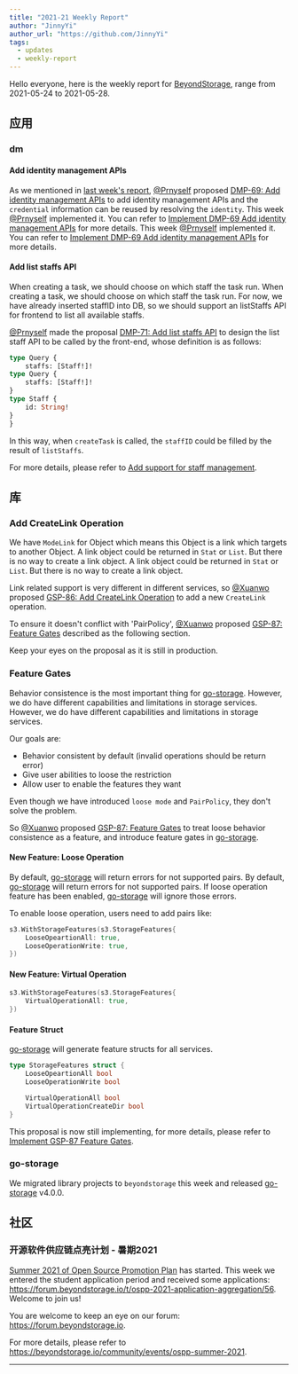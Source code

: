 ```yaml
---
title: "2021-21 Weekly Report"
author: "JinnyYi"
author_url: "https://github.com/JinnyYi"
tags:
  - updates
  - weekly-report
---
```


Hello everyone, here is the weekly report for [BeyondStorage](https://beyondstorage.io), range from 2021-05-24 to 2021-05-28.

<!--truncate-->

## 应用

### dm

#### Add identity management APIs

As we mentioned in [last week's report](https://beyondstorage.io/blog/2021/05/21/weekly-report), [@Prnyself][] proposed [DMP-69: Add identity management APIs](https://github.com/beyondstorage/dm/pull/69) to add identity management APIs and the `credential` information can be reused by resolving the `identity`. This week [@Prnyself][] implemented it. You can refer to [Implement DMP-69 Add identity management APIs](https://github.com/beyondstorage/dm/issues/66) for more details. This week [@Prnyself][] implemented it. You can refer to [Implement DMP-69 Add identity management APIs](https://github.com/beyondstorage/dm/issues/66) for more details.

#### Add list staffs API

When creating a task, we should choose on which staff the task run. When creating a task, we should choose on which staff the task run. For now, we have already inserted staffID into DB, so we should support an listStaffs API for frontend to list all available staffs.

[@Prnyself][] made the proposal [DMP-71: Add list staffs API](https://github.com/beyondstorage/dm/blob/staff-api-spec/docs/specs/71-add-list-staffs-api.md) to design the list staff API to be called by the front-end, whose definition is as follows:

```graphql
type Query {
    staffs: [Staff!]!
type Query {
    staffs: [Staff!]!
}
type Staff {
    id: String!
}
}
```

In this way, when `createTask` is called, the `staffID` could be filled by the result of `listStaffs`.

For more details, please refer to [Add support for staff management](https://github.com/beyondstorage/dm/issues/67).

## 库

### Add CreateLink Operation

We have `ModeLink` for Object which means this Object is a link which targets to another Object. A link object could be returned in `Stat` or `List`. But there is no way to create a link object. A link object could be returned in `Stat` or `List`. But there is no way to create a link object.

Link related support is very different in different services, so [@Xuanwo][] proposed [GSP-86: Add CreateLink Operation](https://github.com/beyondstorage/specs/pull/86) to add a new `CreateLink` operation.

To ensure it doesn't conflict with 'PairPolicy', [@Xuanwo][] proposed [GSP-87: Feature Gates][] described as the following section.

Keep your eyes on the proposal as it is still in production.

### Feature Gates

Behavior consistence is the most important thing for [go-storage][]. However, we do have different capabilities and limitations in storage services. However, we do have different capabilities and limitations in storage services.

Our goals are:
- Behavior consistent by default (invalid operations should be return error)
- Give user abilities to loose the restriction
- Allow user to enable the features they want

Even though we have introduced `loose mode` and `PairPolicy`, they don't solve the problem.

So [@Xuanwo][] proposed [GSP-87: Feature Gates][] to treat loose behavior consistence as a feature, and introduce feature gates in [go-storage][].

#### New Feature: Loose Operation

By default, [go-storage][] will return errors for not supported pairs. By default, [go-storage][] will return errors for not supported pairs. If loose operation feature has been enabled, [go-storage][] will ignore those errors.

To enable loose operation, users need to add pairs like:

```go
s3.WithStorageFeatures(s3.StorageFeatures{
    LooseOpeartionAll: true,
    LooseOperationWrite: true,
})
```

#### New Feature: Virtual Operation

```go
s3.WithStorageFeatures(s3.StorageFeatures{
    VirtualOperationAll: true,
})
```

#### Feature Struct

[go-storage][] will generate feature structs for all services.

```go
type StorageFeatures struct {
    LooseOpeartionAll bool
    LooseOperationWrite bool

    VirtualOperationAll bool
    VirtualOperationCreateDir bool
}
```

This proposal is now still implementing, for more details, please refer to [Implement GSP-87 Feature Gates](https://github.com/beyondstorage/specs/pull/87/#issuecomment-850280374).

### go-storage

We migrated library projects to `beyondstorage` this week and released [go-storage][] v4.0.0.

## 社区

### 开源软件供应链点亮计划 - 暑期2021

[Summer 2021 of Open Source Promotion Plan](https://forum.beyondstorage.io/t/summer-2021-of-open-source-promotion-plan/22) has started. This week we entered the student application period and received some applications: <https://forum.beyondstorage.io/t/ospp-2021-application-aggregation/56>. Welcome to join us!

You are welcome to keep an eye on our forum: <https://forum.beyondstorage.io>.

For more details, please refer to <https://beyondstorage.io/community/events/ospp-summer-2021>.

---

[@Prnyself]: https://github.com/Prnyself

[@Xuanwo]: https://github.com/Xuanwo

[GSP-87: Feature Gates]: https://github.com/beyondstorage/specs/pull/87

[go-storage]: https://github.com/beyondstorage/go-storage